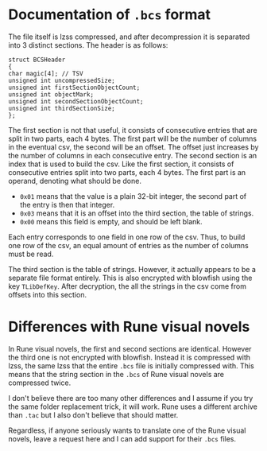 # Documentation of `.bcs` format

The file itself is lzss compressed, and after decompression it is separated into 3 distinct sections. The header is as follows:

```
struct BCSHeader
{
char magic[4]; // TSV
unsigned int uncompressedSize;
unsigned int firstSectionObjectCount;
unsigned int objectMark;
unsigned int secondSectionObjectCount;
unsigned int thirdSectionSize;
};
```

The first section is not that useful, it consists of consecutive entries that are split in two parts, each 4 bytes. The first part will be the number of columns in the eventual csv, the second will be an offset. The offset just increases by the number of columns in each consecutive entry.
The second section is an index that is used to build the csv. Like the first section, it consists of consecutive entries split into two parts, each 4 bytes. The first part is an operand, denoting what should be done.

- `0x01` means that the value is a plain 32-bit integer, the second part of the entry is then that integer.
- `0x03` means that it is an offset into the third section, the table of strings.
- `0x00` means this field is empty, and should be left blank.

Each entry corresponds to one field in one row of the csv. Thus, to build one row of the csv, an equal amount of entries as the number of columns must be read.

The third section is the table of strings. However, it actually appears to be a separate file format entirely. This is also encrypted with blowfish using the key `TLibDefKey`. After decryption, the all the strings in the csv come from offsets into this section.

# Differences with Rune visual novels

In Rune visual novels, the first and second sections are identical. However the third one is not encrypted with blowfish. Instead it is compressed with lzss, the same lzss that the entire `.bcs` file is initially compressed with. This means that the string section in the `.bcs` of Rune visual novels are compressed twice.

I don't believe there are too many other differences and I assume if you try the same folder replacement trick, it will work. Rune uses a different archive than `.tac` but I also don't believe that should matter. 

Regardless, if anyone seriously wants to translate one of the Rune visual novels, leave a request here and I can add support for their `.bcs` files.
